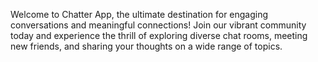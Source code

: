 Welcome to Chatter App, the ultimate destination for engaging conversations and meaningful connections! Join our vibrant community today and experience the thrill of exploring diverse chat rooms, meeting new friends, and sharing your thoughts on a wide range of topics.
